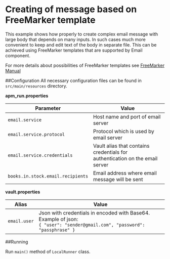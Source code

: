 # Creating of message based on FreeMarker template

This example shows how properly to create complex email message with large body that depends on many inputs. In 
such cases much more convenient to keep and edit text of the body in separate file. This can be achieved using 
FreeMarker templates that are supported by Email component.

For more details about possibilities of FreeMarker templates see
 [FreeMarker Manual](https://freemarker.apache.org/docs/index.html)
 

##Configuration
All necessary configuration files can be found in <code>src/main/resources</code> directory.

**apm_run.properties**

| Parameter     | Value         |
| ------------- |---------------|
| `email.service` | Host name and port of email server |
| `email.service.protocol` | Protocol which is used by email server |
| `email.service.credentials` | Vault alias that contains credentials for authentication on the email server |
| `books.in.stock.email.recipients` | Email address where email message will be sent |

**vault.properties**

| Alias     | Value         |
| ------------- |---------------|
| `email.user` | Json with credentials in encoded with Base64. Example of json:<br>`{ "user": "sender@gmail.com", "password": "passphrase" }` |


##Running

Run `main()` method of `LocalRunner` class.